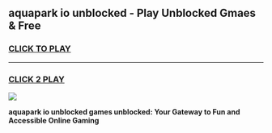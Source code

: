 
## aquapark io unblocked - Play Unblocked Gmaes & Free
<h3>
<a href="https://news.freeplayer.one?title=aquapark_io_unblocked&ref=16F">CLICK TO PLAY</a></h3>
<hr>

<h3>
<a href="https://news.freeplayer.one?title=aquapark_io_unblocked&ref=16F">CLICK 2 PLAY</a>
  
</h3>

<a href="https://news.freeplayer.one?title=aquapark_io_unblocked&ref=16F/"><img src="https://clearcache.store/games.png"></a>


**aquapark io unblocked games unblocked: Your Gateway to Fun and Accessible Online Gaming**

